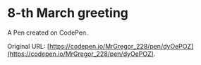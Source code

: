 # 8-th March greeting

A Pen created on CodePen.

Original URL: [https://codepen.io/MrGregor_228/pen/dyOePOZ](https://codepen.io/MrGregor_228/pen/dyOePOZ).

